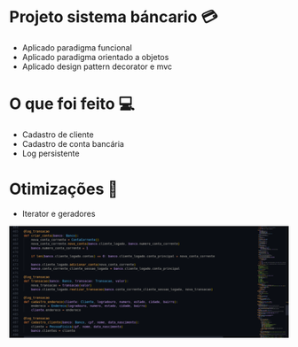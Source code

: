 # Projeto sistema báncario :credit_card:
- Aplicado paradigma funcional
- Aplicado paradigma orientado a objetos
- Aplicado design pattern decorator e mvc

# O que foi feito :computer:
- Cadastro de cliente
- Cadastro de conta bancária
- Log persistente

# Otimizações :100:
- Iterator e geradores

![Código](./img/code.png)
